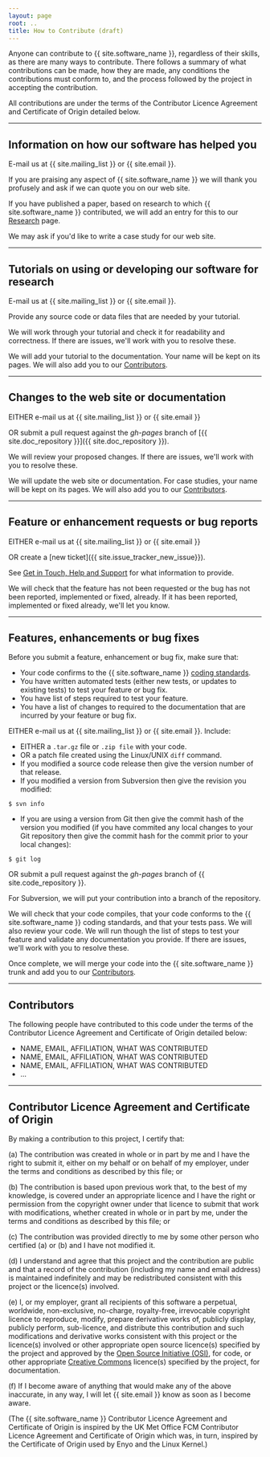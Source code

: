 ```yaml
---
layout:	page
root: ..
title: How to Contribute (draft)
---
```


Anyone can contribute to {{ site.software_name }}, regardless of their
skills, as there are many ways to contribute. There follows a summary
of what contributions can be made, how they are made, any conditions
the contributions must conform to, and the process followed by the
project in accepting the contribution.  

All contributions are under the terms of the Contributor Licence
Agreement and Certificate of Origin detailed below.

---

## Information on how our software has helped you

E-mail us at {{ site.mailing_list }} or {{ site.email }}.

If you are praising any aspect of {{ site.software_name }} we will
thank you profusely and ask if we can quote you on our web site.

If you have published a paper, based on research to which 
{{ site.software_name }} contributed, we will add an entry for
this to our [Research](../research/index.html) page.

We may ask if you'd like to write a case study for our web site.

---

## Tutorials on using or developing our software for research

E-mail us at {{ site.mailing_list }} or {{ site.email }}.

Provide any source code or data files that are needed by your
tutorial.

We will work through your tutorial and check it for readability and
correctness. If there are issues, we'll work with you to resolve
these.

We will add your tutorial to the documentation. Your name will be kept
on its pages. We will also add you to our
[Contributors](#contributors).

---

## Changes to the web site or documentation

EITHER e-mail us at {{ site.mailing_list }} or {{ site.email }}

OR submit a pull request against the *gh-pages* branch of 
[{{ site.doc_repository }}]({{ site.doc_repository }}).

We will review your proposed changes. If there are issues, we'll work
with you to resolve these. 

We will update the web site or documentation. For case studies, your
name will be kept on its pages. We will also add you to our
[Contributors](#contributors).

---

## Feature or enhancement requests or bug reports

EITHER e-mail us at {{ site.mailing_list }} or {{ site.email }}

OR create a  [new ticket]({{ site.issue_tracker_new_issue}}).

See [Get in Touch, Help and Support](./HelpAndSupport.html) for what
information to provide.

We will check that the feature has not been requested or the bug has
not been reported, implemented or fixed, already. If it has been
reported, implemented or fixed already, we'll let you know.

---

## Features, enhancements or bug fixes

Before you submit a feature, enhancement or bug fix, make sure that:

* Your code confirms to the {{ site.software_name }} [coding
  standards](../developer/CodingStandards.html). 
* You have written automated tests (either new tests, or updates to
  existing tests) to test your feature or bug fix.
* You have list of steps required to test your feature.
* You have a list of changes to required to the documentation that are
  incurred by your feature or bug fix.

EITHER e-mail us at {{ site.mailing_list }} or {{ site.email }}. Include:

* EITHER a `.tar.gz` file or `.zip file` with your code.
* OR a patch file created using the Linux/UNIX `diff` command.  
* If you modified a source code release then give the version
  number of that release. 
* If you modified a version from Subversion then give the
  revision you modified:

~~~
$ svn info
~~~

  - If you are using a version from Git then give the commit hash
    of the version you modified (if you have commited any local
    changes to your Git repository then give the commit hash for
    the commit prior to your local changes):

~~~
$ git log
~~~

OR submit a pull request against the *gh-pages* branch of 
{{ site.code_repository }}.

For Subversion, we will put your contribution into a branch of the
repository.

We will check that your code compiles, that your code conforms to the 
{{ site.software_name }} coding standards, and that your tests
pass. We will also review your code. We will run though the list of
steps to test your feature and validate any documentation you
provide. If there are issues, we'll work with you to resolve these.

Once complete, we will merge your code into the 
{{ site.software_name }} trunk and add you to our
[Contributors](#contributors).
 
---

## Contributors

The following people have contributed to this code under the terms of
the Contributor Licence Agreement and Certificate of Origin detailed
below:

* NAME, EMAIL, AFFILIATION, WHAT WAS CONTRIBUTED
* NAME, EMAIL, AFFILIATION, WHAT WAS CONTRIBUTED
* NAME, EMAIL, AFFILIATION, WHAT WAS CONTRIBUTED
* ...

---

## Contributor Licence Agreement and Certificate of Origin

By making a contribution to this project, I certify that:

(a) The contribution was created in whole or in part by me and I have
    the right to submit it, either on my behalf or on behalf of my
    employer, under the terms and conditions as described by this file;
    or

(b) The contribution is based upon previous work that, to the best of
    my knowledge, is covered under an appropriate licence and I have
    the right or permission from the copyright owner under that licence
    to submit that work with modifications, whether created in whole or
    in part by me, under the terms and conditions as described by
    this file; or

(c) The contribution was provided directly to me by some other person
    who certified (a) or (b) and I have not modified it.

(d) I understand and agree that this project and the contribution
    are public and that a record of the contribution (including my
    name and email address) is maintained indefinitely and may be
    redistributed consistent with this project or the licence(s)
    involved.

(e) I, or my employer, grant all recipients of this software a
    perpetual, worldwide, non-exclusive, no-charge, royalty-free,
    irrevocable copyright licence to reproduce, modify, prepare
    derivative works of, publicly display, publicly perform,
    sub-licence, and distribute this contribution and such
    modifications and derivative works consistent with this project or 
    the licence(s) involved or other appropriate open source
    licence(s) specified by the project and approved by the 
    [Open Source Initiative (OSI)](http://www.opensource.org/), for
    code, or other appropriate [Creative
    Commons](http://creativecommons.org/) licence(s) specified by the
    project, for documentation.

(f) If I become aware of anything that would make any of the above
    inaccurate, in any way, I will let {{ site.email }} know as soon
    as I become aware.

(The {{ site.software_name }} Contributor Licence Agreement and
Certificate of Origin is inspired by the UK Met Office FCM Contributor
Licence Agreement and Certificate of Origin which was, in turn,
inspired by the Certificate of Origin used by Enyo and the Linux
Kernel.)
